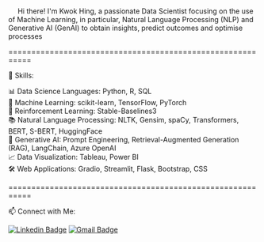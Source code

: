<img src="https://media.giphy.com/media/hvRJCLFzcasrR4ia7z/giphy.gif" width="15"> Hi there! I'm Kwok Hing, a passionate Data Scientist focusing on the use of Machine Learning, in particular, Natural Language Processing (NLP) and Generative AI (GenAI) to obtain insights, predict outcomes and optimise processes

===========================================================

📄 Skills:

📊 Data Science Languages: Python, R, SQL <br>
🤖 Machine Learning: scikit-learn, TensorFlow, PyTorch <br>
🧪 Reinforcement Learning: Stable-Baselines3 <br>
📚 Natural Language Processing: NLTK, Gensim, spaCy, Transformers, BERT, S-BERT, HuggingFace <br>
🧮 Generative AI: Prompt Engineering, Retrieval-Augmented Generation (RAG), LangChain, Azure OpenAI <br>
📈 Data Visualization: Tableau, Power BI <br>
🛠️ Web Applications: Gradio, Streamlit, Flask, Bootstrap, CSS 

===========================================================

📫  Connect with Me:

[![Linkedin Badge](https://img.shields.io/badge/-Linkedin-blue?style=flat&logo=Linkedin&logoColor=white&link=https://www.linkedin.com/in/leongkwokhing/)](https://www.linkedin.com/in/leongkwokhing/)
[![Gmail Badge](https://img.shields.io/badge/-Gmail-c14438?style=flat&logo=Gmail&logoColor=white&link=mailto:leongkwokhing@gmail.com)](mailto:leongkwokhing@gmail.com)

<!--
- 🔭 I’m currently working on ...
- 🌱 I’m currently learning ...
- 👯 I’m looking to collaborate on ...
- 🤔 I’m looking for help with ...
- 💬 Ask me about ...
- 📫 How to reach me: ...
- 😄 Pronouns: ...
- ⚡ Fun fact: ...
- 📄
- 🧪
- 🧹 
- 🧮 
- 💻 
- 🛠️
-->
